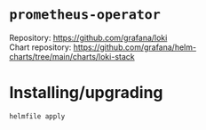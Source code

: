 # `prometheus-operator`

Repository: https://github.com/grafana/loki  
Chart repository: https://github.com/grafana/helm-charts/tree/main/charts/loki-stack

# Installing/upgrading

```shell
helmfile apply
```
